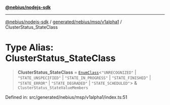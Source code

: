[**@nebius/nodejs-sdk**](../../../../../README.md)

---

[@nebius/nodejs-sdk](../../../../../README.md) / [generated/nebius/msp/v1alpha1](../README.md) / ClusterStatus_StateClass

# Type Alias: ClusterStatus_StateClass

> **ClusterStatus_StateClass** = [`EnumClass`](../../../../../runtime/protos/enum/type-aliases/EnumClass.md)\<`"UNRECOGNIZED"` \| `"STATE_UNSPECIFIED"` \| `"STATE_IN_PROGRESS"` \| `"STATE_FINISHED"` \| `"STATE_ERROR"` \| `"STATE_DEGRADED"` \| `"STATE_SCHEDULED"`\> & `ClusterStatus_StateValueMembers`

Defined in: src/generated/nebius/msp/v1alpha1/index.ts:51
